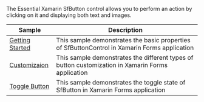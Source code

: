 The Essential Xamarin SfButton control allows you to perform an action by clicking on it and  displaying both text and images.

| Sample | Description |
| ------ | ----------- |
| [Getting Started](Button/Samples/GettingStartedSample) | This sample demonstrates the basic properties of SfButtonControl in Xamarin Forms application|
| [Customizaion](Button/Samples/CustomizationSample) | This sample demonstrates the different types of button customization in Xamarin Forms application |
| [Toggle Button](Button/Samples/ToggleButtonSample) | This sample demonstrates the toggle state of SfButton in Xamarin Forms application |